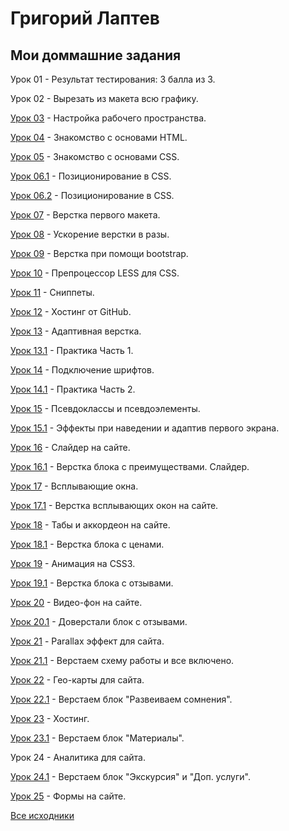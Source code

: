 
# Григорий Лаптев
## Мои доммашние задания

Урок 01 - Результат тестирования: 3 балла из 3.

Урок 02 - Вырезать из макета всю графику.

[Урок 03](https://g-laptev.github.io/Lesson_03/ "Готово") -  Настройка рабочего пространства.

[Урок 04](https://g-laptev.github.io/Lesson_04/ "Готово") -  Знакомство с основами HTML.

[Урок 05](https://g-laptev.github.io/Lesson_05/ "Готово") -  Знакомство с основами CSS.

[Урок 06.1](https://g-laptev.github.io/Lesson_06.1/ "Готово") - Позиционирование в CSS.

[Урок 06.2](https://g-laptev.github.io/Lesson_06.2/ "Готово") - Позиционирование в CSS.

[Урок 07](https://g-laptev.github.io/Lesson_07/ "Готово") -  Верстка первого макета.

[Урок 08](https://g-laptev.github.io/Lesson_08/ "Готово") -  Ускорение верстки в разы.

[Урок 09](https://g-laptev.github.io/Lesson_09/ "Готово") -  Верстка при помощи bootstrap.

[Урок 10](https://g-laptev.github.io/Lesson_10/ "Готово") -  Препроцессор LESS для CSS.
 
[Урок 11](https://g-laptev.github.io/Lesson_11/ "Готово") -  Сниппеты.

[Урок 12](https://g-laptev.github.io/ "Готово") -  Хостинг от GitHub.

[Урок 13](https://g-laptev.github.io/Lesson_13/ "Готово") -  Адаптивная верстка.

[Урок 13.1](https://g-laptev.github.io/Lesson_13.1/ "Готово") -  Практика Часть 1.

[Урок 14](https://g-laptev.github.io/Lesson_14/ "Готово") -  Подключение шрифтов.

[Урок 14.1](https://g-laptev.github.io/Lesson_14.1/ "Готово") -  Практика Часть 2.

[Урок 15](https://g-laptev.github.io/Lesson_15/ "Готово") -  Псевдоклассы и псевдоэлементы.

[Урок 15.1](https://g-laptev.github.io/Lesson_15.1/ "Готово") -  Эффекты при наведении и адаптив первого экрана.

[Урок 16](https://g-laptev.github.io/Lesson_16/ "Готово") -  Слайдер на сайте.

[Урок 16.1](https://g-laptev.github.io/Lesson_16.1/ "Готово") -  Верстка блока с преимуществами. Слайдер.

[Урок 17](https://g-laptev.github.io/Lesson_17/ "Готово") -  Всплывающие окна.

[Урок 17.1](https://g-laptev.github.io/Lesson_17.1/ "Готово") -  Верстка всплывающих окон на сайте.

[Урок 18](https://g-laptev.github.io/Lesson_18/ "Готово") -  Табы и аккордеон на сайте.

[Урок 18.1](https://g-laptev.github.io/Lesson_18.1/ "Готово") -  Верстка блока с ценами.

[Урок 19](https://g-laptev.github.io/Lesson_19/ "Готово") -  Анимация на CSS3.

[Урок 19.1](https://g-laptev.github.io/Lesson_19.1/ "Готово") -  Верстка блока с отзывами.

[Урок 20](https://g-laptev.github.io/Lesson_20/ "Готово") -  Видео-фон на сайте.

[Урок 20.1](https://g-laptev.github.io/Lesson_20.1/ "Готово") -  Доверстали блок с отзывами.

[Урок 21](https://g-laptev.github.io/Lesson_21/ "Готово") -  Parallax эффект для сайта.

[Урок 21.1](https://g-laptev.github.io/Lesson_21.1/ "Готово") -  Верстаем схему работы и все включено.

[Урок 22](https://g-laptev.github.io/Lesson_22/ "Готово") -  Гео-карты для сайта.

[Урок 22.1](https://g-laptev.github.io/Lesson_22.1/ "Готово") -  Верстаем блок "Развеиваем сомнения".

[Урок 23](http://pro-dev.ru/ "Готово") -  Хостинг.

[Урок 23.1](https://g-laptev.github.io/Lesson_23.1/ "Готово") -  Верстаем блок "Материалы".

Урок 24 - Аналитика для сайта.

[Урок 24.1](https://g-laptev.github.io/Lesson_24.1/ "Готово") -  Верстаем блок "Экскурсия" и "Доп. услуги".

[Урок 25](https://g-laptev.github.io/Lesson_25/ "Готово") -  Формы на сайте.

[Все исходники](https://github.com/g-laptev/g-laptev.github.io/ "Исходники")

